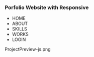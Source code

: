 ### Porfolio Website with Responsive

* HOME
* ABOUT
* SKILLS
* WORKS
* LOGIN

ProjectPreview-js.png
